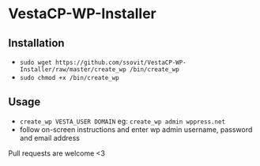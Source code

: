# VestaCP-WP-Installer

## Installation
- `sudo wget https://github.com/ssovit/VestaCP-WP-Installer/raw/master/create_wp /bin/create_wp`
- `sudo chmod +x /bin/create_wp`

## Usage
- `create_wp VESTA_USER DOMAIN` eg: `create_wp admin wppress.net`
- follow on-screen instructions and enter wp admin username, password and email address

Pull requests are welcome <3
